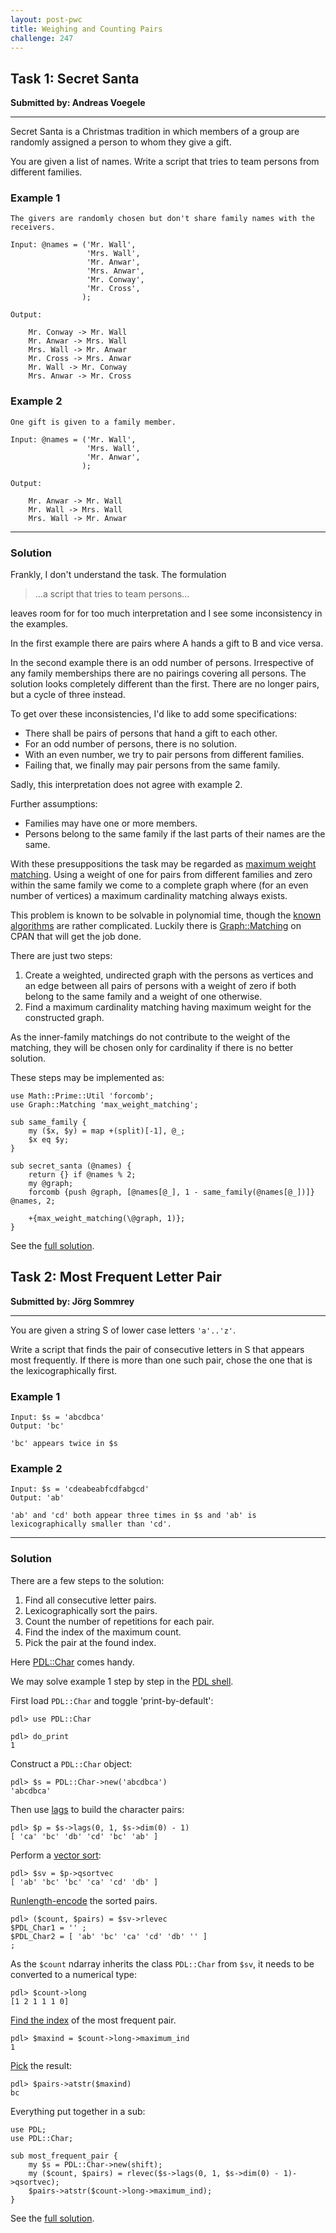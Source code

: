 ```yaml
---
layout: post-pwc
title: Weighing and Counting Pairs
challenge: 247
---
```


## Task 1: Secret Santa
**Submitted by: Andreas Voegele**

---
Secret Santa is a Christmas tradition in which members of a group are randomly assigned a person to whom they give a gift.

You are given a list of names. Write a script that tries to team persons from different families.
### Example 1
```
The givers are randomly chosen but don't share family names with the receivers.

Input: @names = ('Mr. Wall',
                 'Mrs. Wall',
                 'Mr. Anwar',
                 'Mrs. Anwar',
                 'Mr. Conway',
                 'Mr. Cross',
                );

Output:

    Mr. Conway -> Mr. Wall
    Mr. Anwar -> Mrs. Wall
    Mrs. Wall -> Mr. Anwar
    Mr. Cross -> Mrs. Anwar
    Mr. Wall -> Mr. Conway
    Mrs. Anwar -> Mr. Cross
```
### Example 2
```
One gift is given to a family member.

Input: @names = ('Mr. Wall',
                 'Mrs. Wall',
                 'Mr. Anwar',
                );

Output:

    Mr. Anwar -> Mr. Wall
    Mr. Wall -> Mrs. Wall
    Mrs. Wall -> Mr. Anwar
```
---
### Solution


Frankly, I don't understand the task.
The formulation
> ...a script that tries to team persons...

leaves room for for too much interpretation and I see some inconsistency in the examples.


In the first example there are pairs where A hands a gift to B and vice versa.

In the second example there is an odd number of persons.
Irrespective of any family memberships there are no pairings covering all persons.
The solution looks completely different than the first.
There are no longer pairs, but a cycle of three instead.

To get over these inconsistencies, I'd like to add some specifications:

  * There shall be pairs of persons that hand a gift to each other.  
  * For an odd number of persons, there is no solution.  
  * With an even number, we try to pair persons from different families.  
  * Failing that, we finally may pair persons from the same family.

Sadly, this interpretation does not agree with example 2.

Further assumptions: 

  * Families may have one or more members.  
  * Persons belong to the same family if the last parts of their names are the same.

With these presuppositions the task may be regarded as [maximum weight matching](https://en.wikipedia.org/wiki/Maximum_weight_matching).
Using a weight of one for pairs from different families and zero within the same family we come to a complete graph where (for an even number of vertices) a maximum cardinality matching always exists.

This problem is known to be solvable in polynomial time, though the [known algorithms](https://en.wikipedia.org/wiki/Blossom_algorithm) are rather complicated.
Luckily there is [Graph::Matching](https://metacpan.org/pod/Graph::Matching) on CPAN that will get the job done.

There are just two steps:  

 1. Create a weighted, undirected graph with the persons as vertices and an edge between all pairs of persons with a weight of zero if both belong to the same family and a weight of one otherwise.  
 2. Find a maximum cardinality matching having maximum weight for the constructed graph.

As the inner-family matchings do not contribute to the weight of the matching, they will be chosen only for cardinality if there is no better solution.

These steps may be implemented as:

```
use Math::Prime::Util 'forcomb';
use Graph::Matching 'max_weight_matching';

sub same_family {
    my ($x, $y) = map +(split)[-1], @_;
    $x eq $y;
}

sub secret_santa (@names) {
    return {} if @names % 2;
    my @graph;
    forcomb {push @graph, [@names[@_], 1 - same_family(@names[@_])]} @names, 2;

    +{max_weight_matching(\@graph, 1)};
}
```
See the [full solution](https://github.com/manwar/perlweeklychallenge-club/blob/master/challenge-247/jo-37/perl/ch-1.pl).
## Task 2: Most Frequent Letter Pair
**Submitted by: Jörg Sommrey**

---
You are given a string S of lower case letters `'a'..'z'`.

Write a script that finds the pair of consecutive letters in S that appears most frequently. If there is more than one such pair, chose the one that is the lexicographically first.
### Example 1
```
Input: $s = 'abcdbca'
Output: 'bc'

'bc' appears twice in $s
```
### Example 2
```
Input: $s = 'cdeabeabfcdfabgcd'
Output: 'ab'

'ab' and 'cd' both appear three times in $s and 'ab' is lexicographically smaller than 'cd'.
```
---
### Solution

There are a few steps to the solution:

 1. Find all consecutive letter pairs.  
 2. Lexicographically sort the pairs.  
 3. Count the number of repetitions for each pair.  
 4. Find the index of the maximum count.  
 5. Pick the pair at the found index.

Here [PDL::Char](https://metacpan.org/pod/PDL::Char) comes handy.

We may solve example 1 step by step in the [PDL shell](https://metacpan.org/dist/PDL/view/Perldl2/pdl2).

First load `PDL::Char` and toggle 'print-by-default':
```
pdl> use PDL::Char

pdl> do_print
1
```
Construct a `PDL::Char` object:
```
pdl> $s = PDL::Char->new('abcdbca')
'abcdbca' 
```
Then use [lags](https://metacpan.org/pod/PDL::Slices#lags) to build the character pairs:
```
pdl> $p = $s->lags(0, 1, $s->dim(0) - 1)
[ 'ca' 'bc' 'db' 'cd' 'bc' 'ab' ] 
```
Perform a [vector sort](https://metacpan.org/pod/PDL::Ufunc#qsortvec):
```
pdl> $sv = $p->qsortvec
[ 'ab' 'bc' 'bc' 'ca' 'cd' 'db' ] 
```
[Runlength-encode](https://metacpan.org/pod/PDL::Slices#rlevec) the sorted pairs.
```
pdl> ($count, $pairs) = $sv->rlevec
$PDL_Char1 = '' ;
$PDL_Char2 = [ 'ab' 'bc' 'ca' 'cd' 'db' '' ] 
;
```
As the `$count` ndarray inherits the class `PDL::Char` from `$sv`, it needs to be converted to a numerical type:
```
pdl> $count->long
[1 2 1 1 1 0]
```
[Find the index](https://metacpan.org/pod/PDL::Ufunc#maximum_ind) of the most frequent pair.
```
pdl> $maxind = $count->long->maximum_ind
1
```
[Pick](https://metacpan.org/pod/PDL::Char#atstr) the result:
```
pdl> $pairs->atstr($maxind)
bc
```
Everything put together in a sub:
```
use PDL;
use PDL::Char;

sub most_frequent_pair {
    my $s = PDL::Char->new(shift);
    my ($count, $pairs) = rlevec($s->lags(0, 1, $s->dim(0) - 1)->qsortvec);
    $pairs->atstr($count->long->maximum_ind);
}
```
See the [full solution](https://github.com/manwar/perlweeklychallenge-club/blob/master/challenge-247/jo-37/perl/ch-2.pl).
